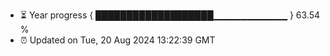 - ⏳ Year progress { ███████████████████▁▁▁▁▁▁▁▁▁▁▁ } 63.54 %
- ⏰ Updated on Tue, 20 Aug 2024 13:22:39 GMT

